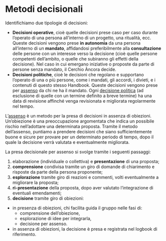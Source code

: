 # Metodi decisionali

Identifichiamo due tipologie di decisioni:&#x20;

* **Decisioni operative**, cioè quelle decisioni prese caso per caso durante l’operato di una persona all’interno di un progetto, una ritualità, ecc. Queste decisioni vengono prese **in autonomia** da una persona all’interno di un **mandato**, affidandosi preferibilmente alla **consultazione** delle persone con un interesse verso la decisione (cioè quelle persone competenti dell’ambito, o quelle che subiranno gli effetti della decisione). Nel caso in cui emergano iniziative o proposte da parte di persone senza mandato, il Cerchio Àncora decide.&#x20;
* **Decisioni politiche**, cioè le decisioni che regolano e supportano l’operato di una o più persone, come i mandati, gli accordi, i divieti, e i contenuti di questo stesso Handbook. Queste decisioni vengono prese per [assenso](../glossario/assenso.md) da chi ne ha il mandato. Ogni [decisione politica](../glossario/politiche-accordi.md) (ad esclusione di quelle con un termine definito a breve termine) ha una data di revisione affinché venga revisionata e migliorata regolarmente nel tempo.&#x20;

L’[assenso](../glossario/assenso.md) è un metodo per la presa di decisioni in assenza di obiezioni. Un’obiezione è una preoccupazione argomentata che indica un possibile rischio nell’adottare una determinata proposta. Tramite il metodo dell’assenso, puntiamo a prendere decisioni che siano sufficientemente buone e sicure per provare per un determinato periodo di tempo, dopo il quale la decisione verrà valutata e eventualmente migliorata.&#x20;

La presa decisionale per assenso si svolge tramite i seguenti passaggi:&#x20;

1. elaborazione (individuale o collettiva) e **presentazione** di una proposta;
2. **comprensione** condivisa tramite un giro di domande di chiarimento e risposte da parte della persona proponente;
3. **esplorazione** tramite giro di reazioni e commenti, volti eventualmente a migliorare la proposta;
4. **ri-presentazione** della proposta, dopo aver valutato l’integrazione di eventuali emendamenti;&#x20;
5. **decisione** tramite giro di obiezioni:&#x20;

* in presenza di obiezioni, chi facilita guida il gruppo nelle fasi di:
  * comprensione dell’obiezione,&#x20;
  * esplorazione di idee per integrarla,
  * decisione per assenso.&#x20;
* in assenza di obiezioni, la decisione è presa e registrata nel logbook di riferimento.
